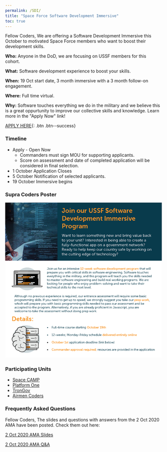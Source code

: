 ```yaml
---
permalink: /SDI/
title: "Space Force Software Development Immersive"
toc: true
---
```

  


Fellow Coders,
We are offering a Software Development Immersive this October to motivated Space Force members who want to boost their development skills. 

**Who:** Anyone in the DoD, we are focusing on USSF members for this cohort.  

**What:** Software development experience to boost your skills.

**When:** 19 Oct start date, 3 month immersive with a 3 month follow-on engagement.

**Where:** Full time virtual.  

**Why:** Software touches everything we do in the military and we believe this is a great oppurtunity to improve our collective skills and knowledge. Learn more in the "Apply Now" link!  

[APPLY HERE](https://auth.galvanize.com/register?uid=785290cba96b236082){: .btn .btn--success}  



### Timeline
* Apply - Open Now
  - Commanders must sign MOU for supporting applicants. 
  - Score on assessment and date of completed application will be considered in final selection.
* 1 October Application Closes
* 5 October Notification of selected applicants.
* 19 October Immersive begins

### Supra Coders Poster
 ![Info Poster](/assets/images/SDIFlyer.PNG)


### Participating Units
* [Space CAMP](https://software.af.mil/softwarefactory/spacecamp/)
* [Platform One](https://software.af.mil/team/platformone/)
* [TronGov](https://tronaf.dev)
* [Airmen Coders](https://airmencoders.us)
    
### Frequently Asked Questions

Fellow Coders, The slides and questions with answers from the 2 Oct 2020 AMA have been posted. Check them out here:

 <a href="https://supracoders.us/assets/docs/USSF Software Development Immersive AMA.pdf" target="_blank">2 Oct 2020 AMA Slides</a>

 <a href="https://supracoders.us/assets/docs/USSF SDI AMA 2Oct20.pdf" target="_blank">2 Oct 2020 AMA Q&A</a>



